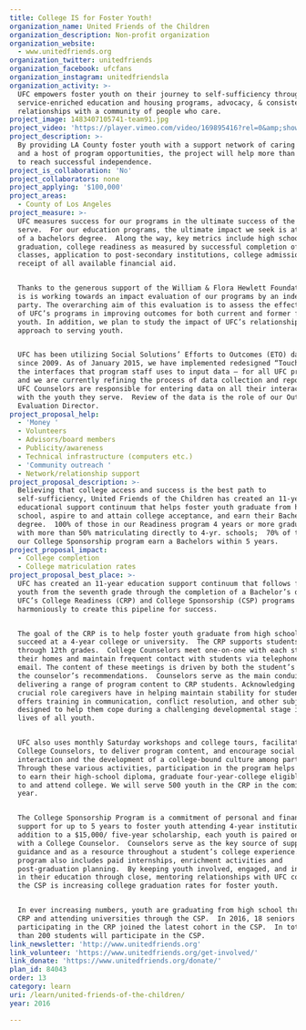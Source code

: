 ```yaml
---
title: College IS for Foster Youth!
organization_name: United Friends of the Children
organization_description: Non-profit organization
organization_website:
  - www.unitedfriends.org
organization_twitter: unitedfriends
organization_facebook: ufcfans
organization_instagram: unitedfriendsla
organization_activity: >-
  UFC empowers foster youth on their journey to self-sufficiency through
  service-enriched education and housing programs, advocacy, & consistent
  relationships with a community of people who care.
project_image: 1483407105741-team91.jpg
project_video: 'https://player.vimeo.com/video/169895416?rel=0&amp;showinfo=0'
project_description: >-
  By providing LA County foster youth with a support network of caring adults
  and a host of program opportunities, the project will help more than 700 youth
  to reach successful independence.
project_is_collaboration: 'No'
project_collaborators: none
project_applying: '$100,000'
project_areas:
  - County of Los Angeles
project_measure: >-
  UFC measures success for our programs in the ultimate success of the youth we
  serve.  For our education programs, the ultimate impact we seek is attainment
  of a bachelors degree.  Along the way, key metrics include high school
  graduation, college readiness as measured by successful completion of A-G
  classes, application to post-secondary institutions, college admission and
  receipt of all available financial aid.


  Thanks to the generous support of the William & Flora Hewlett Foundation, UFC
  is is working towards an impact evaluation of our programs by an independent
  party. The overarching aim of this evaluation is to assess the effectiveness
  of UFC’s programs in improving outcomes for both current and former foster
  youth. In addition, we plan to study the impact of UFC’s relationship-based
  approach to serving youth.  


  UFC has been utilizing Social Solutions’ Efforts to Outcomes (ETO) database
  since 2009. As of January 2015, we have implemented redesigned “Touchpoints” –
  the interfaces that program staff uses to input data – for all UFC programs,
  and we are currently refining the process of data collection and reporting.
  UFC Counselors are responsible for entering data on all their interactions
  with the youth they serve.  Review of the data is the role of our Outcomes &
  Evaluation Director.
project_proposal_help:
  - 'Money '
  - Volunteers
  - Advisors/board members
  - Publicity/awareness
  - Technical infrastructure (computers etc.)
  - 'Community outreach '
  - Network/relationship support
project_proposal_description: >-
  Believing that college access and success is the best path to
  self-sufficiency, United Friends of the Children has created an 11-year
  educational support continuum that helps foster youth graduate from high
  school, aspire to and attain college acceptance, and earn their Bachelors
  degree.  100% of those in our Readiness program 4 years or more graduate HS,
  with more than 50% matriculating directly to 4-yr. schools;  70% of those in
  our College Sponsorship program earn a Bachelors within 5 years.
project_proposal_impact:
  - College completion
  - College matriculation rates
project_proposal_best_place: >-
  UFC has created an 11-year education support continuum that follows foster
  youth from the seventh grade through the completion of a Bachelor’s degree.
  UFC’s College Readiness (CRP) and College Sponsorship (CSP) programs work
  harmoniously to create this pipeline for success.  


  The goal of the CRP is to help foster youth graduate from high school ready to
  succeed at a 4-year college or university.  The CRP supports students from 7th
  through 12th grades.  College Counselors meet one-on-one with each student in
  their homes and maintain frequent contact with students via telephone and
  email. The content of these meetings is driven by both the student’s needs and
  the counselor’s recommendations.  Counselors serve as the main conduit for
  delivering a range of program content to CRP students. Acknowledging the
  crucial role caregivers have in helping maintain stability for students, UFC
  offers training in communication, conflict resolution, and other subjects
  designed to help them cope during a challenging developmental stage in the
  lives of all youth. 


  UFC also uses monthly Saturday workshops and college tours, facilitated by CRP
  College Counselors, to deliver program content, and encourage social
  interaction and the development of a college-bound culture among participants.
  Through these various activities, participation in the program helps students
  to earn their high-school diploma, graduate four-year-college eligible, apply
  to and attend college. We will serve 500 youth in the CRP in the coming
  year.  


  The College Sponsorship Program is a commitment of personal and financial
  support for up to 5 years to foster youth attending 4-year institutions.  In
  addition to a $15,000/ five-year scholarship, each youth is paired one-on-one
  with a College Counselor.  Counselors serve as the key source of support,
  guidance and as a resource throughout a student’s college experience.  The
  program also includes paid internships, enrichment activities and
  post-graduation planning.  By keeping youth involved, engaged, and interested
  in their education through close, mentoring relationships with UFC counselors,
  the CSP is increasing college graduation rates for foster youth.


  In ever increasing numbers, youth are graduating from high school through the
  CRP and attending universities through the CSP.  In 2016, 18 seniors
  participating in the CRP joined the latest cohort in the CSP.  In total, more
  than 200 students will participate in the CSP.
link_newsletter: 'http://www.unitedfriends.org'
link_volunteer: 'https://www.unitedfriends.org/get-involved/'
link_donate: 'https://www.unitedfriends.org/donate/'
plan_id: 84043
order: 13
category: learn
uri: /learn/united-friends-of-the-children/
year: 2016

---
```

